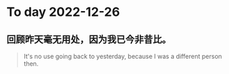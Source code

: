 
# To day 2022-12-26


## 回顾昨天毫无用处，因为我已今非昔比。
> It's no use going back to yesterday, because I was a different person then.

    